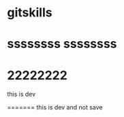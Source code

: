 gitskills
=========
ssssssss
ssssssss
==========
22222222
========
this is dev

=======
this is dev and not save 
